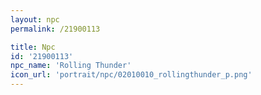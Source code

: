 ```yaml
---
layout: npc
permalink: /21900113

title: Npc
id: '21900113'
npc_name: 'Rolling Thunder'
icon_url: 'portrait/npc/02010010_rollingthunder_p.png'
---
```

